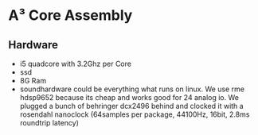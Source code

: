 # A³ Core Assembly
## Hardware
- i5 quadcore with 3.2Ghz per Core
- ssd
- 8G Ram
- soundhardware could be everything what runs on linux. We use rme hdsp9652 because its cheap and works good for 24 analog io. We plugged a bunch of behringer dcx2496 behind and clocked it with a rosendahl nanoclock (64samples per package, 44100Hz, 16bit, 2.8ms roundtrip latency)